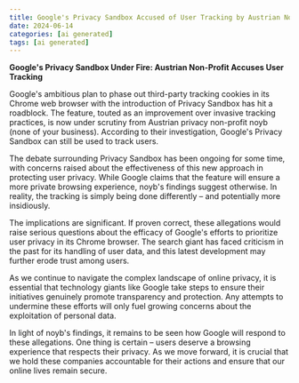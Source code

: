 ```yaml
---
title: Google's Privacy Sandbox Accused of User Tracking by Austrian Non-Profit
date: 2024-06-14
categories: [ai generated]
tags: [ai generated]
---
```


**Google's Privacy Sandbox Under Fire: Austrian Non-Profit Accuses User Tracking**

Google's ambitious plan to phase out third-party tracking cookies in its Chrome web browser with the introduction of Privacy Sandbox has hit a roadblock. The feature, touted as an improvement over invasive tracking practices, is now under scrutiny from Austrian privacy non-profit noyb (none of your business). According to their investigation, Google's Privacy Sandbox can still be used to track users.

The debate surrounding Privacy Sandbox has been ongoing for some time, with concerns raised about the effectiveness of this new approach in protecting user privacy. While Google claims that the feature will ensure a more private browsing experience, noyb's findings suggest otherwise. In reality, the tracking is simply being done differently – and potentially more insidiously.

The implications are significant. If proven correct, these allegations would raise serious questions about the efficacy of Google's efforts to prioritize user privacy in its Chrome browser. The search giant has faced criticism in the past for its handling of user data, and this latest development may further erode trust among users.

As we continue to navigate the complex landscape of online privacy, it is essential that technology giants like Google take steps to ensure their initiatives genuinely promote transparency and protection. Any attempts to undermine these efforts will only fuel growing concerns about the exploitation of personal data.

In light of noyb's findings, it remains to be seen how Google will respond to these allegations. One thing is certain – users deserve a browsing experience that respects their privacy. As we move forward, it is crucial that we hold these companies accountable for their actions and ensure that our online lives remain secure.